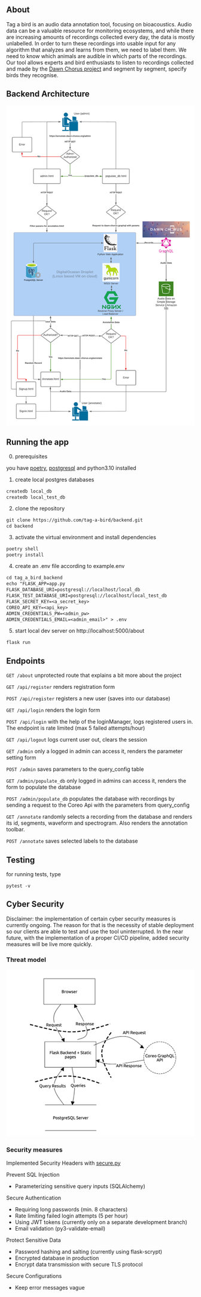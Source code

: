 ## About
Tag a bird is an audio data annotation tool, focusing on bioacoustics. Audio data can be a valuable resource for monitoring ecosystems, and while there are increasing amounts of recordings collected every day, the data is mostly unlabelled. In order to turn these recordings into usable input for any algorithm that analyzes and learns from them, we need to label them. We need to know which animals are audible in which parts of the recordings. Our tool allows experts and bird enthusiasts to listen to recordings collected and made by the [Dawn Chorus project](https://dawn-chorus.org/en/) and segment by segment, specify birds they recognise. 

## Backend Architecture
![Architecture](./readme_assets/tag-a-bird_architecture.png)

## Running the app
0. prerequisites

you have [poetry](https://python-poetry.org/docs/#installation), [postgresql](https://www.postgresql.org/download/) and python3.10 installed 

1. create local postgres databases
```
createdb local_db
createdb local_test_db
```
2. clone the repository
```
git clone https://github.com/tag-a-bird/backend.git
cd backend
```
3. activate the virtual environment and install dependencies
```
poetry shell
poetry install
```
4. create an .env file according to example.env
```
cd tag_a_bird_backend
echo "FLASK_APP=app.py
FLASK_DATABASE_URI=postgresql://localhost/local_db
FLASK_TEST_DATABASE_URI=postgresql://localhost/local_test_db
FLASK_SECRET_KEY=<a_secret_key>
COREO_API_KEY=<api_key>
ADMIN_CREDENTIALS_PW=<admin_pw>
ADMIN_CREDENTIALS_EMAIL=<admin_email>" > .env
```
5. start local dev server on http://localhost:5000/about
```
flask run
```

## Endpoints
`GET /about` unprotected route that explains a bit more about the project

`GET /api/register` renders registration form

`POST /api/register` registers a new user (saves into our database)

`GET /api/login` renders the login form

`POST /api/login` with the help of the loginManager, logs registered users in. The endpoint is rate limited (max 5 failed attempts/hour)

`GET /api/logout` logs current user out, clears the session

`GET /admin` only a logged in admin can access it, renders the parameter setting form 

`POST /admin` saves parameters to the query_config table

`GET /admin/populate_db` only logged in admins can access it, renders the form to populate the database

`POST /admin/populate_db` populates the database with recordings by sending a request to the Coreo Api with the parameters from query_config

`GET /annotate` randomly selects a recording from the database and renders its id, segments, waveform and spectrogram. Also renders the annotation toolbar.

`POST /annotate` saves selected labels to the database

## Testing
for running tests, type 
```
pytest -v
```
## Cyber Security
Disclaimer: the implementation of certain cyber security measures is currently ongoing. The reason for that is the necessity of stable deployment so our clients are able to test and use the tool uninterrupted. In the near future, with the implementation of a proper CI/CD pipeline, added security measures will be live more quickly. 

### Threat model 
![Threat model](./readme_assets/threat_model_owasp.png)

### Security measures
Implemented Security Headers with [secure.py](https://secure.readthedocs.io/en/latest/)
 
Prevent SQL Injection
  * Parameterizing sensitive query inputs (SQLAlchemy)

  
Secure Authentication
  * Requiring long passwords (min. 8 characters) 
  * Rate limiting failed login attempts (5 per hour)
  * Using JWT tokens (currently only on a separate development branch) 
  * Email validation (py3-validate-email)
  

Protect Sensitive Data
  * Password hashing and salting (currently using flask-scrypt)
  *	Encrypted database in production
  * Encrypt data transmission with secure TLS protocol
  

Secure Configurations
  * Keep error messages vague
